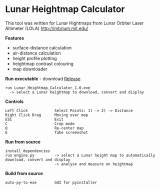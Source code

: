 # Lunar Heightmap Calculator

This tool was written for Lunar Hightmaps from Lunar Orbiter Laser Altimeter (LOLA) http://imbrium.mit.edu/ 

**Features**
* surface-distance calculation
* air-distance calculation
* height profile plotting
* heightmap contrast colouring
* map downloader

**Run executable** - download [Release](https://github.com/unconsciou5/Lunar_Heightmap_Calculator/releases)
```
run Lunar_Heightmap_Calculator_1.0.exe        
  -> select a Lunar heightmap to download, convert and display
```

**Controls**
```
Left Click            Select Points: 1) -> 2) -> Distance
Right Click Drag      Moving over map
ESC                   Exit
C                     Crop mode
Q                     Re-center map
E                     Take screenshot
```

**Run from source**
```
install dependencies
run engine.py         -> select a Lunar height map to automatically download, convert and display
                      -> analyse and measure on heightmap
```
**Build from source**
```
auto-py-to-exe        GUI for pyinstaller
```

